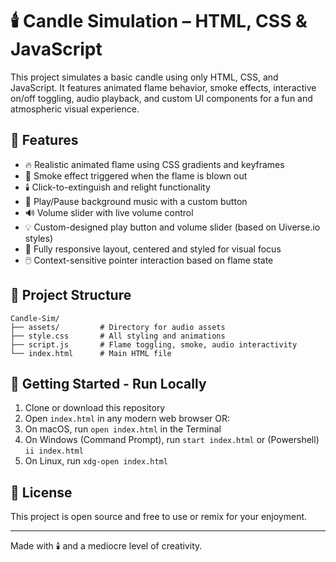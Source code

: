 # 🕯️ Candle Simulation – HTML, CSS & JavaScript

This project simulates a basic candle using only HTML, CSS, and JavaScript. It features animated flame behavior, smoke effects, interactive on/off toggling, audio playback, and custom UI components for a fun and atmospheric visual experience.

## 🌟 Features

- 🔥 Realistic animated flame using CSS gradients and keyframes
- 💨 Smoke effect triggered when the flame is blown out
- 🕯️ Click-to-extinguish and relight functionality
- 🎵 Play/Pause background music with a custom button
- 🔊 Volume slider with live volume control
- 💡 Custom-designed play button and volume slider (based on Uiverse.io styles)
- 🧭 Fully responsive layout, centered and styled for visual focus
- 🖱️ Context-sensitive pointer interaction based on flame state

## 📂 Project Structure

```
Candle-Sim/
├── assets/         # Directory for audio assets
├── style.css       # All styling and animations
├── script.js       # Flame toggling, smoke, audio interactivity
└── index.html      # Main HTML file
```

## 🚀 Getting Started - Run Locally

1. Clone or download this repository
2. Open `index.html` in any modern web browser OR:
3. On macOS, run `open index.html` in the Terminal
4. On Windows (Command Prompt), run `start index.html` or (Powershell) `ii index.html`
5. On Linux, run `xdg-open index.html`

## 📄 License

This project is open source and free to use or remix for your enjoyment.

---

Made with 🕯️ and a mediocre level of creativity.
